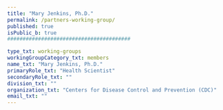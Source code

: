```yaml
---
title: "Mary Jenkins, Ph.D."
permalink: /partners-working-group/
published: true
isPublic_b: true
########################################

type_txt: working-groups
workingGroupCategory_txt: members
name_txt: "Mary Jenkins, Ph.D."
primaryRole_txt: "Health Scientist"
secondaryRole_txt: ""
division_txt: ""
organization_txt: "Centers for Disease Control and Prevention (CDC)"
email_txt: ""
---
```

